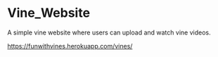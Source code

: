 # Vine_Website
A simple vine website where users can upload and watch vine videos.  

https://funwithvines.herokuapp.com/vines/
